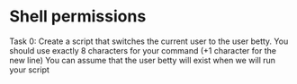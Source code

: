 # Shell permissions
  Task 0: 
  Create a script that switches the current user to the user betty.
  You should use exactly 8 characters for your command (+1 character for the new line)
  You can assume that the user betty will exist when we will run your script
